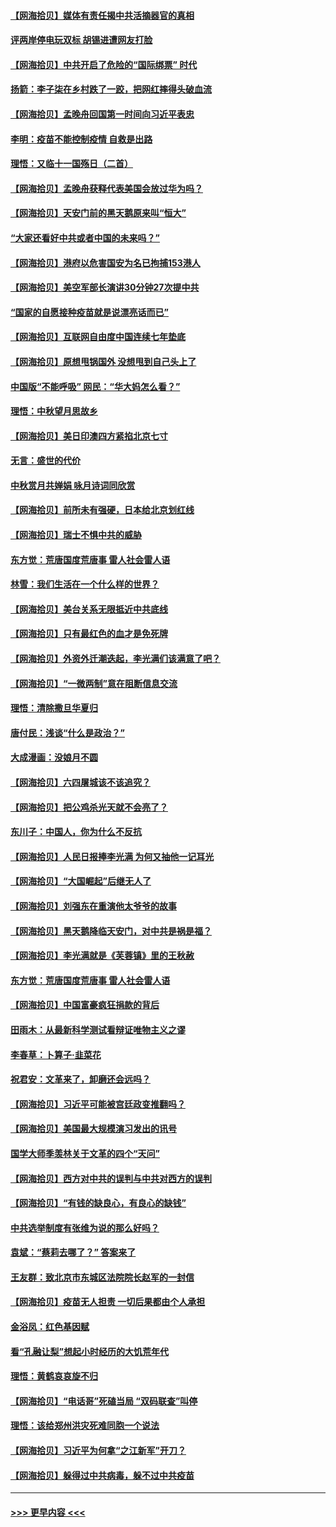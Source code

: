 #### [【网海拾贝】媒体有责任揭中共活摘器官的真相](../pages/nsc993/n13268717.md?t=09300651) 
#### [评两岸停电玩双标 胡锡进遭网友打脸](../pages/nsc993/n13268541.md?t=09300651) 
#### [【网海拾贝】中共开启了危险的“国际绑票” 时代](../pages/nsc993/n13265851.md?t=09300651) 
#### [扬箭：李子柒在乡村跌了一跤，把网红摔得头破血流](../pages/nsc993/n13263133.md?t=09300651) 
#### [【网海拾贝】孟晚舟回国第一时间向习近平表忠](../pages/nsc993/n13263071.md?t=09300651) 
#### [李明：疫苗不能控制疫情 自救是出路](../pages/nsc993/n13262613.md?t=09300651) 
#### [理悟：又临十一国殇日（二首）](../pages/nsc993/n13262525.md?t=09300651) 
#### [【网海拾贝】孟晚舟获释代表美国会放过华为吗？](../pages/nsc993/n13260990.md?t=09300651) 
#### [【网海拾贝】天安门前的黑天鹅原来叫“恒大”](../pages/nsc993/n13259800.md?t=09300651) 
#### [“大家还看好中共或者中国的未来吗？”](../pages/nsc993/n13259590.md?t=09300651) 
#### [【网海拾贝】港府以危害国安为名已拘捕153港人](../pages/nsc993/n13257369.md?t=09300651) 
#### [【网海拾贝】美空军部长演讲30分钟27次提中共](../pages/nsc993/n13254918.md?t=09300651) 
#### [“国家的自愿接种疫苗就是说漂亮话而已”](../pages/nsc993/n13254862.md?t=09300651) 
#### [【网海拾贝】互联网自由度中国连续七年垫底](../pages/nsc993/n13252244.md?t=09300651) 
#### [【网海拾贝】原想甩锅国外 没想甩到自己头上了](../pages/nsc993/n13249727.md?t=09300651) 
#### [中国版“不能呼吸” 网民：“华大妈怎么看？”](../pages/nsc993/n13249667.md?t=09300651) 
#### [理悟：中秋望月思故乡](../pages/nsc993/n13248670.md?t=09300651) 
#### [【网海拾贝】美日印澳四方紧掐北京七寸](../pages/nsc993/n13247358.md?t=09300651) 
#### [无言：盛世的代价](../pages/nsc993/n13246214.md?t=09300651) 
#### [中秋赏月共婵娟 咏月诗词同欣赏](../pages/nsc993/n13245718.md?t=09300651) 
#### [【网海拾贝】前所未有强硬，日本给北京划红线](../pages/nsc993/n13243236.md?t=09300651) 
#### [【网海拾贝】瑞士不惧中共的威胁](../pages/nsc993/n13241090.md?t=09300651) 
#### [东方觉：荒唐国度荒唐事 雷人社会雷人语](../pages/nsc993/n13241022.md?t=09300651) 
#### [林雪：我们生活在一个什么样的世界？](../pages/nsc993/n13236143.md?t=09300651) 
#### [【网海拾贝】美台关系无限抵近中共底线](../pages/nsc993/n13238212.md?t=09300651) 
#### [【网海拾贝】只有最红色的血才是免死牌](../pages/nsc993/n13235593.md?t=09300651) 
#### [【网海拾贝】外资外迁潮迭起，李光满们该满意了吧？](../pages/nsc993/n13232287.md?t=09300651) 
#### [【网海拾贝】“一微两制”意在阻断信息交流](../pages/nsc993/n13229519.md?t=09300651) 
#### [理悟：清除撒旦华夏归](../pages/nsc993/n13229501.md?t=09300651) 
#### [唐付民：浅谈“什么是政治？”](../pages/nsc993/n13228720.md?t=09300651) 
#### [大成漫画：没娘月不圆](../pages/nsc993/n13227737.md?t=09300651) 
#### [【网海拾贝】六四屠城该不该追究？](../pages/nsc993/n13227648.md?t=09300651) 
#### [【网海拾贝】把公鸡杀光天就不会亮了？](../pages/nsc993/n13225966.md?t=09300651) 
#### [东川子：中国人，你为什么不反抗](../pages/nsc993/n13225723.md?t=09300651) 
#### [【网海拾贝】人民日报捧李光满 为何又抽他一记耳光](../pages/nsc993/n13224062.md?t=09300651) 
#### [【网海拾贝】“大国崛起”后继无人了](../pages/nsc993/n13221320.md?t=09300651) 
#### [【网海拾贝】刘强东在重演他太爷爷的故事](../pages/nsc993/n13218844.md?t=09300651) 
#### [【网海拾贝】黑天鹅降临天安门，对中共是祸是福？](../pages/nsc993/n13216283.md?t=09300651) 
#### [【网海拾贝】李光满就是《芙蓉镇》里的王秋赦](../pages/nsc993/n13213872.md?t=09300651) 
#### [东方觉：荒唐国度荒唐事 雷人社会雷人语](../pages/nsc993/n13212849.md?t=09300651) 
#### [【网海拾贝】中国富豪疯狂捐款的背后](../pages/nsc993/n13211297.md?t=09300651) 
#### [田雨木：从最新科学测试看辩证唯物主义之谬](../pages/nsc993/n13210926.md?t=09300651) 
#### [李春草：卜算子·韭菜花](../pages/nsc993/n13209894.md?t=09300651) 
#### [祝君安：文革来了，卸磨还会远吗？](../pages/nsc993/n13209892.md?t=09300651) 
#### [【网海拾贝】习近平可能被宫廷政变推翻吗？](../pages/nsc993/n13209876.md?t=09300651) 
#### [【网海拾贝】美国最大规模演习发出的讯号](../pages/nsc993/n13207637.md?t=09300651) 
#### [国学大师季羡林关于文革的四个“天问”](../pages/nsc993/n13204917.md?t=09300651) 
#### [【网海拾贝】西方对中共的误判与中共对西方的误判](../pages/nsc993/n13204854.md?t=09300651) 
#### [【网海拾贝】“有钱的缺良心，有良心的缺钱”](../pages/nsc993/n13202291.md?t=09300651) 
#### [中共选举制度有张维为说的那么好吗？](../pages/nsc993/n13199399.md?t=09300651) 
#### [袁斌：“蔡莉去哪了？” 答案来了](../pages/nsc993/n13199329.md?t=09300651) 
#### [王友群：致北京市东城区法院院长赵军的一封信](../pages/nsc993/n13198263.md?t=09300651) 
#### [【网海拾贝】疫苗无人担责 一切后果都由个人承担](../pages/nsc993/n13197255.md?t=09300651) 
#### [金浴凤：红色基因赋](../pages/nsc993/n13197155.md?t=09300651) 
#### [看“孔融让梨”想起小时经历的大饥荒年代](../pages/nsc993/n13195778.md?t=09300651) 
#### [理悟：黄鹤哀哀旋不归](../pages/nsc993/n13195355.md?t=09300651) 
#### [【网海拾贝】“电话哥”死磕当局 “双码联查”叫停](../pages/nsc993/n13194888.md?t=09300651) 
#### [理悟：该给郑州洪灾死难同胞一个说法](../pages/nsc993/n13194873.md?t=09300651) 
#### [【网海拾贝】习近平为何拿“之江新军”开刀？](../pages/nsc993/n13193979.md?t=09300651) 
#### [【网海拾贝】躲得过中共病毒，躲不过中共疫苗](../pages/nsc993/n13191479.md?t=09300651) 

----
#### [ >>> 更早内容 <<< ](../indexes/nsc993-earlier.md)
